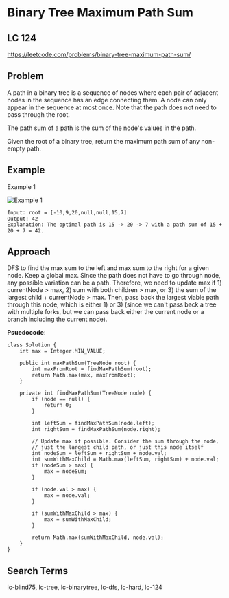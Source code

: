 # Binary Tree Maximum Path Sum
## LC 124
https://leetcode.com/problems/binary-tree-maximum-path-sum/

## Problem
A path in a binary tree is a sequence of nodes where each pair of adjacent nodes in the sequence has an edge connecting them. A node can only appear in the sequence at most once. Note that the path does not need to pass through the root.

The path sum of a path is the sum of the node's values in the path.

Given the root of a binary tree, return the maximum path sum of any non-empty path.

## Example
Example 1

![Example 1](https://assets.leetcode.com/uploads/2020/10/13/exx2.jpg)
```
Input: root = [-10,9,20,null,null,15,7]
Output: 42
Explanation: The optimal path is 15 -> 20 -> 7 with a path sum of 15 + 20 + 7 = 42.
```

## Approach
DFS to find the max sum to the left and max sum to the right for a given node. Keep a global max. Since the path does not have to go through node, any possible variation can be a path. Therefore, we need to update max if 1) currentNode > max, 2) sum with both children > max, or 3) the sum of the largest child + currentNode > max. Then, pass back the largest viable path through this node, which is either 1) or 3) (since we can't pass back a tree with multiple forks, but we can pass back either the current node or a branch including the current node).

**Psuedocode**:
```
class Solution {
    int max = Integer.MIN_VALUE;
    
    public int maxPathSum(TreeNode root) {
        int maxFromRoot = findMaxPathSum(root);
        return Math.max(max, maxFromRoot);
    }
    
    private int findMaxPathSum(TreeNode node) {
        if (node == null) {
            return 0;
        }
        
        int leftSum = findMaxPathSum(node.left);
        int rightSum = findMaxPathSum(node.right);
        
        // Update max if possible. Consider the sum through the node,
        // just the largest child path, or just this node itself
        int nodeSum = leftSum + rightSum + node.val;
        int sumWithMaxChild = Math.max(leftSum, rightSum) + node.val;
        if (nodeSum > max) {
            max = nodeSum;
        }
        
        if (node.val > max) {
            max = node.val;
        }
        
        if (sumWithMaxChild > max) {
            max = sumWithMaxChild;
        }
        
        return Math.max(sumWithMaxChild, node.val);
    }
}
```

## Search Terms
lc-blind75, lc-tree, lc-binarytree, lc-dfs, lc-hard, lc-124